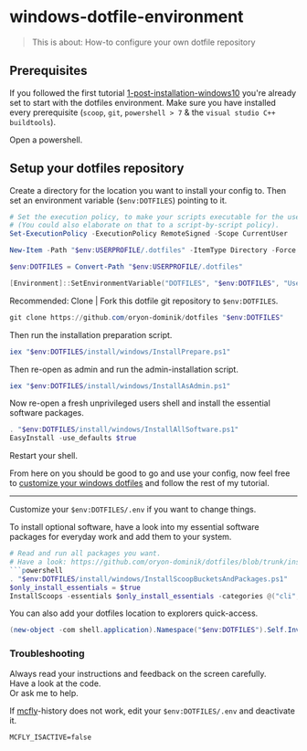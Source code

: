 # windows-dotfile-environment

> This is about: How-to configure your own dotfile repository


## Prerequisites

If you followed the first tutorial [1-post-installation-windows10](1-post-installation-windows10.md) you're
already set to start with the dotfiles environment. Make sure you have installed every prerequisite (`scoop`, `git`, `powershell > 7` & the `visual studio C++ buildtools`).

Open a powershell.


## Setup your dotfiles repository

Create a directory for the location you want to install your config to. Then set an environment variable (`$env:DOTFILES`) pointing to it.

```powershell
# Set the execution policy, to make your scripts executable for the user 
# (You could also elaborate on that to a script-by-script policy).
Set-ExecutionPolicy -ExecutionPolicy RemoteSigned -Scope CurrentUser
```

```powershell
New-Item -Path "$env:USERPROFILE/.dotfiles" -ItemType Directory -Force
```

```powershell
$env:DOTFILES = Convert-Path "$env:USERPROFILE/.dotfiles"
```

```powershell
[Environment]::SetEnvironmentVariable("DOTFILES", "$env:DOTFILES", "User")
```


Recommended: Clone | Fork this dotfile git repository to `$env:DOTFILES`.

```powershell
git clone https://github.com/oryon-dominik/dotfiles "$env:DOTFILES"
```

Then run the installation preparation script.

```powershell
iex "$env:DOTFILES/install/windows/InstallPrepare.ps1"
```


Then re-open as admin and run the admin-installation script.

```powershell
iex "$env:DOTFILES/install/windows/InstallAsAdmin.ps1"
```

Now re-open a fresh unprivileged users shell and install the essential software packages.
```powershell
. "$env:DOTFILES/install/windows/InstallAllSoftware.ps1"
EasyInstall -use_defaults $true
```

Restart your shell.

From here on you should be good to go and use your config, now feel free to
[customize your windows dotfiles](3-customize-windows-dotfiles.md)
and follow the rest of my tutorial.

---

Customize your `$env:DOTFILES/.env` if you want to change things.  

To install optional software, have a look into my essential software packages for everyday work and add them to your system.  

```powershell
# Read and run all packages you want.
# Have a look: https://github.com/oryon-dominik/dotfiles/blob/trunk/install/scoops/scoop-packages.json
```powershell
. "$env:DOTFILES/install/windows/InstallScoopBucketsAndPackages.ps1"
$only_install_essentials = $true
InstallScoops -essentials $only_install_essentials -categories @("cli", "development", "fonts", "guis", "languages", "media", "security", "web", "deployment")
```

You can also add your dotfiles location to explorers quick-access.

```powershell
(new-object -com shell.application).Namespace("$env:DOTFILES").Self.InvokeVerb("pintohome")
```

### Troubleshooting

Always read your instructions and feedback on the screen carefully.  
Have a look at the code.  
Or ask me to help.  

If [mcfly](https://github.com/cantino/mcfly)-history does not work, edit your `$env:DOTFILES/.env` and deactivate it.

```
MCFLY_ISACTIVE=false
```
